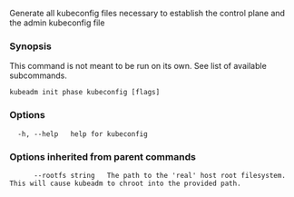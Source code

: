 
Generate all kubeconfig files necessary to establish the control plane and the admin kubeconfig file

### Synopsis

This command is not meant to be run on its own. See list of available subcommands.

```
kubeadm init phase kubeconfig [flags]
```

### Options

```
  -h, --help   help for kubeconfig
```

### Options inherited from parent commands

```
      --rootfs string   The path to the 'real' host root filesystem. This will cause kubeadm to chroot into the provided path.
```
